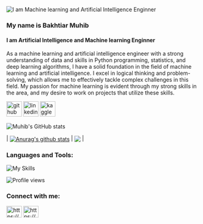 ![I am Machine learning and Artificial Intelligence Enginner](https://media.licdn.com/dms/image/D5616AQHfpd4NkB_pUg/profile-displaybackgroundimage-shrink_350_1400/0/1675236601090?e=1680739200&v=beta&t=13YPAZQSvDlR-G29LeAzTM6iXJfaUy_CW61bDTzM-g8)

###  My name is Bakhtiar Muhib
#### I am Artificial Intelligence and Machine learning Enginner


As a machine learning and artificial intelligence engineer with a strong understanding of data and skills in Python programming, statistics, and deep learning algorithms, I have a solid foundation in the field of machine learning and artificial intelligence. I excel in logical thinking and problem-solving, which allows me to effectively tackle complex challenges in this field. My passion for machine learning is evident through my strong skills in the area, and my desire to work on projects that utilize these skills.




[<img src='https://cdn.jsdelivr.net/npm/simple-icons@3.0.1/icons/github.svg' alt='github' height='40'>](https://github.com/bakhtiarmuhib)  [<img src='https://cdn.jsdelivr.net/npm/simple-icons@3.0.1/icons/linkedin.svg' alt='linkedin' height='40'>](https://www.linkedin.com/in/https://www.linkedin.com/in/bakhtiarmuhib//)  [<img src='https://cdn.jsdelivr.net/npm/simple-icons@3.0.1/icons/kaggle.svg' alt='kaggle' height='40'>](https://www.kaggle.com/bakhtiarmuhib)  


![Muhib's GitHub stats](https://github-readme-stats.vercel.app/api?username=bakhtiarmuhib&count_private=true&theme=buefy&show_icons=true)


| <a href="https://github.com/anuraghazra/github-readme-stats"><img align="center" src="https://github-readme-stats.vercel.app/api?username=anuraghazra&show_icons=true&include_all_commits=true&theme=buefy&hide_border=true" alt="Anurag's github stats" /></a> | <a href="https://github.com/anuraghazra/github-readme-stats"><img align="center" src="https://github-readme-stats.vercel.app/api/top-langs/?username=anuraghazra&layout=compact&theme=buefy&hide_border=true" /></a> |



<h3 align="left">Languages and Tools:</h3>

![My Skills](https://skillicons.dev/icons?i=py,tensorflow,pytorch,)

![Profile views](https://gpvc.arturio.dev/bakhtiarmuhib)  

<center>
  <h3 align="left">Connect with me:</h3>
  <p align="left">
  <a href="https://linkedin.com/in/https://www.linkedin.com/in/bakhtiarmuhib/" target="blank"><img align="center"             src="https://raw.githubusercontent.com/rahuldkjain/github-profile-readme-generator/master/src/images/icons/Social/linked-in-alt.svg" alt="https://www.linkedin.com/in/bakhtiarmuhib/" height="30" width="40" /></a>
  <a href="https://kaggle.com/https://www.kaggle.com/bakhtiarmuhib" target="blank"><img align="center" src="https://raw.githubusercontent.com/rahuldkjain/github-profile-readme-generator/master/src/images/icons/Social/kaggle.svg" alt="https://www.kaggle.com/bakhtiarmuhib" height="30" width="40" /></a>
  </p>
<center>
